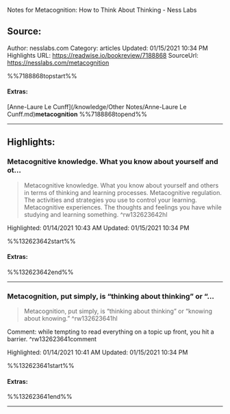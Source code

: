 Notes for Metacognition: How to Think About Thinking - Ness Labs

## Source:
Author: nesslabs.com
Category: articles
Updated: 01/15/2021 10:34 PM
Highlights URL: https://readwise.io/bookreview/7188868
SourceUrl: https://nesslabs.com/metacognition

%%7188868topstart%%
#### Extras:
[Anne-Laure Le Cunff](/knowledge/Other Notes/Anne-Laure Le Cunff.md)**metacognition**
%%7188868topend%%


 
-----
 ## Highlights:

### Metacognitive knowledge. What you know about yourself and ot...
>Metacognitive knowledge. What you know about yourself and others in terms of thinking and learning processes.
Metacognitive regulation. The activities and strategies you use to control your learning.
Metacognitive experiences. The thoughts and feelings you have while studying and learning something. ^rw132623642hl


Highlighted: 01/14/2021 10:43 AM
Updated: 01/15/2021 10:34 PM

%%132623642start%%
#### Extras:

%%132623642end%%



------

### Metacognition, put simply, is “thinking about thinking” or “...
>Metacognition, put simply, is “thinking about thinking” or “knowing about knowing.” ^rw132623641hl

Comment: while tempting to read everything on a topic up front, you hit a barrier. ^rw132623641comment

Highlighted: 01/14/2021 10:41 AM
Updated: 01/15/2021 10:34 PM

%%132623641start%%
#### Extras:

%%132623641end%%



------

